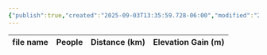 ```yaml
---
{"publish":true,"created":"2025-09-03T13:35:59.728-06:00","modified":"2025-09-03T14:57:25.219-06:00","published":"2025-09-03T14:57:25.219-06:00","tags":["route"],"cssclasses":"","elevation":null,"region":"Kananaskis","location":null,"DWYT":null,"Kane":"Moderate","completed":false}
---
```



| file name | People | Distance (km) | Elevation Gain (m) |
| --------- | ------ | ------------- | ------------------ |